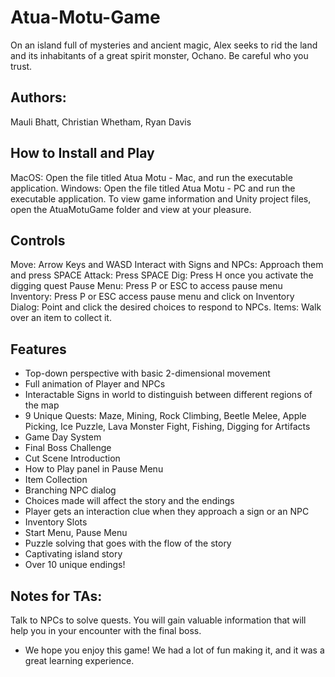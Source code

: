 # Atua-Motu-Game
On an island full of mysteries and ancient magic, Alex seeks to rid the land and its inhabitants of a great spirit monster, Ochano. Be careful who you trust.

## Authors:
Mauli Bhatt, Christian Whetham, Ryan Davis

## How to Install and Play
MacOS: Open the file titled Atua Motu - Mac, and run the executable application.
Windows: Open the file titled Atua Motu - PC and run the executable application. 
To view game information and Unity project files, open the AtuaMotuGame folder and view at your pleasure.

## Controls
Move: Arrow Keys and WASD
Interact with Signs and NPCs: Approach them and press SPACE
Attack: Press SPACE
Dig: Press H once you activate the digging quest
Pause Menu: Press P or ESC to access pause menu
Inventory: Press P or ESC access pause menu and click on Inventory
Dialog: Point and click the desired choices to respond to NPCs.
Items: Walk over an item to collect it.

## Features
-  Top-down perspective with basic 2-dimensional movement
-  Full animation of Player and NPCs
-  Interactable Signs in world to distinguish between different regions of the map
-  9 Unique Quests: Maze, Mining, Rock Climbing, Beetle Melee, Apple Picking, Ice Puzzle, Lava Monster Fight, Fishing, Digging for Artifacts
-  Game Day System
-  Final Boss Challenge
-  Cut Scene Introduction
-  How to Play panel in Pause Menu
-  Item Collection
-  Branching NPC dialog
-  Choices made will affect the story and the endings
-  Player gets an interaction clue when they approach a sign or an NPC
-  Inventory Slots
-  Start Menu, Pause Menu
-  Puzzle solving that goes with the flow of the story
-  Captivating island story
-  Over 10 unique endings!

## Notes for TAs:
Talk to NPCs to solve quests. You will gain valuable information that will help you in your encounter with the final boss.
- We hope you enjoy this game! We had a lot of fun making it, and it was a great learning experience. 

